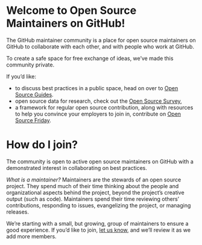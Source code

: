 # Welcome to Open Source Maintainers on GitHub!
The GitHub maintainer community is a place for open source maintainers on GitHub to collaborate with each other, and with people who work at GitHub.

To create a safe space for free exchange of ideas, we’ve made this community private.

If you’d like:

- to discuss best practices in a public space, head on over to [Open Source Guides](https://opensource.guide).
- open source data for research, check out the [Open Source Survey](http://opensourcesurvey.org/2017/),
- a framework for regular open source contribution, along with resources to help you convince your employers to join in, contribute on [Open Source Friday](https://opensourcefriday.com/).

# How do I join?
The community is open to active open source maintainers on GitHub with a demonstrated interest in collaborating on best practices.

_What is a maintainer?_ Maintainers are the stewards of an open source project. They spend much of their time thinking about the people and organizational aspects behind the project, beyond the project’s creative output (such as code). Maintainers spend their time reviewing others’ contributions, responding to issues, evangelizing the project, or managing releases.

We’re starting with a small, but growing, group of maintainers to ensure a good experience. If you’d like to join, [let us know](https://maintainers.githubapp.com/apply), and we’ll review it as we add more members.
